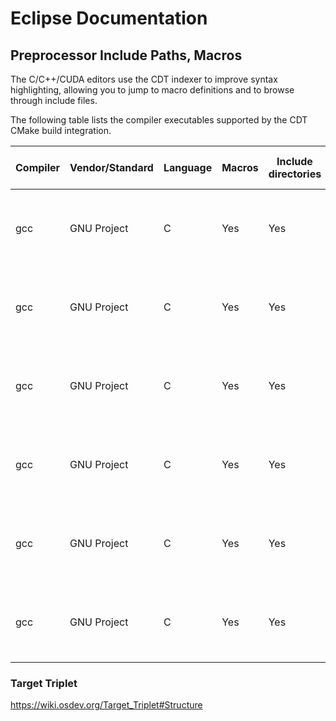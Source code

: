 # Eclipse Documentation 
## Preprocessor Include Paths, Macros

The C/C++/CUDA editors use the CDT indexer to improve syntax highlighting, allowing you to jump to macro definitions and to browse through include files.

The following table lists the compiler executables supported by the CDT CMake build integration.



| Compiler | Vendor/Standard  | Language | Macros  | Include directories | System include directories  | Macros file | Include file | Compiler executables |
| ------------- | ------------- | ------------- | ------------- | ------------- | ------------- | ------------- | ------------- | ------------- |
| gcc  | GNU Project  | C  | Yes | Yes  | Yes | Yes (-imacros) | Yes (-imacros)  | cc, cc.exe, gcc, gcc.exe, ".+-gcc", ".+-gcc.exe" |
| gcc  | GNU Project  | C  | Yes | Yes  | Yes | Yes (-imacros) | Yes (-imacros)  | cc, cc.exe, gcc, gcc.exe, ".+-gcc", ".+-gcc.exe" |
| gcc  | GNU Project  | C  | Yes | Yes  | Yes | Yes (-imacros) | Yes (-imacros)  | cc, cc.exe, gcc, gcc.exe, ".+-gcc", ".+-gcc.exe" |
| gcc  | GNU Project  | C  | Yes | Yes  | Yes | Yes (-imacros) | Yes (-imacros)  | cc, cc.exe, gcc, gcc.exe, ".+-gcc", ".+-gcc.exe" |
| gcc  | GNU Project  | C  | Yes | Yes  | Yes | Yes (-imacros) | Yes (-imacros)  | cc, cc.exe, gcc, gcc.exe, ".+-gcc", ".+-gcc.exe" |
| gcc  | GNU Project  | C  | Yes | Yes  | Yes | Yes (-imacros) | Yes (-imacros)  | cc, cc.exe, gcc, gcc.exe, ".+-gcc", ".+-gcc.exe" |


### Target Triplet

https://wiki.osdev.org/Target_Triplet#Structure
